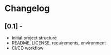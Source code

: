 # Changelog

## [0.1] - 
- Initial project structure
- README, LICENSE, requirements, environment
- CI/CD workflow
